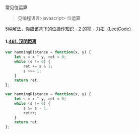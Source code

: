 常见位运算 

>  见编程语言>javascript> 位运算

[5种解法，你应该背下的位操作知识 - 2 的幂 - 力扣（LeetCode）](https://leetcode.cn/problems/power-of-two/solution/5chong-jie-fa-ni-ying-gai-bei-xia-de-wei-6x9m/)

#### 1.[461. 汉明距离](https://leetcode.cn/problems/hamming-distance/)

```javascript
var hammingDistance = function(x, y) {
    let s = x ^ y, ret = 0;
    while (s != 0) {
        ret += s & 1;
        s >>= 1;
    }
    return ret;
};
```

```javascript
var hammingDistance = function(x, y) {
    let s = x ^ y, ret = 0;
    while (s != 0) {
        s &= s - 1;
        ret++;
    }
    return ret;
};
```

